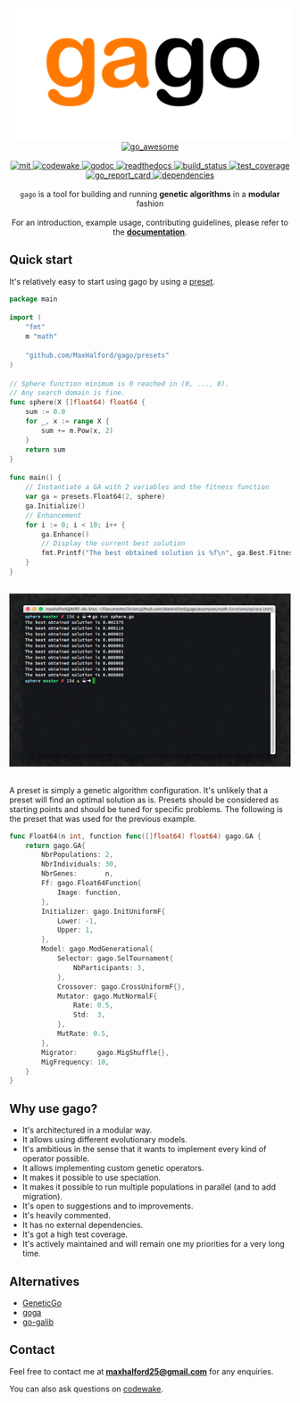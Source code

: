 <div align="center">
  <!-- Logo -->
  <img src="docs/img/logo.png" alt="logo"/>
</div>

<div align="center">
  <!-- Go awesome -->
  <a href="https://github.com/sindresorhus/awesome">
    <img src="https://cdn.rawgit.com/sindresorhus/awesome/d7305f38d29fed78fa85652e3a63e154dd8e8829/media/badge.svg" alt="go_awesome" />
  </a>
</div>

<br/>

<div align="center">
  <!-- License -->
  <a href="https://opensource.org/licenses/MIT">
    <img src="http://img.shields.io/:license-mit-ff69b4.svg?style=flat-square" alt="mit"/>
  </a>
  <!-- CodeWake -->
  <a href="https://www.codewake.com/p/gago">
    <img src="https://www.codewake.com/badges/codewake2.svg" alt="codewake"/>
  </a>
  <!-- godoc -->
  <a href="https://godoc.org/github.com/MaxHalford/gago">
    <img src="https://img.shields.io/badge/godoc-reference-blue.svg?style=flat-square" alt="godoc" />
  </a>
  <!-- readthedocs -->
  <a href="http://gago.readthedocs.io/">
    <img src="https://img.shields.io/badge/docs-latest-blue.svg?style=flat-square" alt="readthedocs" />
  </a>
  <!-- Build status -->
  <a href="https://img.shields.io/travis/MaxHalford/gago">
    <img src="https://img.shields.io/travis/MaxHalford/gago.svg?style=flat-square" alt="build_status" />
  </a>
  <!-- Test coverage -->
  <a href="https://coveralls.io/github/MaxHalford/gago?branch=master">
    <img src="https://coveralls.io/repos/github/MaxHalford/gago/badge.svg?branch=master&style=flat-square" alt="test_coverage" />
  </a>
  <!-- Go report card -->
  <a href="https://goreportcard.com/report/github.com/MaxHalford/gago">
    <img src="https://goreportcard.com/badge/github.com/MaxHalford/gago?style=flat-square" alt="go_report_card" />
  </a>
  <!-- Dependencies -->
  <a href="https://godoc.org/github.com/MaxHalford/gago?imports">
    <img src="https://img.shields.io/badge/dependencies-none-brightgreen.svg?style=flat-square" alt="dependencies" />
  </a>
</div>

<br/>

<div align="center"><code>gago</code> is a tool for building and running <b>genetic algorithms</b> in a <b>modular</b> fashion</div>

<br/>

<div align="center">For an introduction, example usage, contributing guidelines, please refer to the <a href="http://gago.readthedocs.io/"><b>documentation</b></a>.</div>

## Quick start

It's relatively easy to start using gago by using a [preset](http://gago.readthedocs.io/en/latest/usage/#presets).

```go
package main

import (
    "fmt"
    m "math"

    "github.com/MaxHalford/gago/presets"
)

// Sphere function minimum is 0 reached in (0, ..., 0).
// Any search domain is fine.
func sphere(X []float64) float64 {
    sum := 0.0
    for _, x := range X {
        sum += m.Pow(x, 2)
    }
    return sum
}

func main() {
    // Instantiate a GA with 2 variables and the fitness function
    var ga = presets.Float64(2, sphere)
    ga.Initialize()
    // Enhancement
    for i := 0; i < 10; i++ {
        ga.Enhance()
        // Display the current best solution
        fmt.Printf("The best obtained solution is %f\n", ga.Best.Fitness)
    }
}
```

<br/>

<div align="center">
  <img src="docs/img/command-line.png" alt="command_line" />
</div>

<br/>

A preset is simply a genetic algorithm configuration. It's unlikely that a preset will find an optimal solution as is. Presets should be considered as starting points and should be tuned for specific problems. The following is the preset that was used for the previous example.

```go
func Float64(n int, function func([]float64) float64) gago.GA {
    return gago.GA{
        NbrPopulations: 2,
        NbrIndividuals: 30,
        NbrGenes:       n,
        Ff: gago.Float64Function{
            Image: function,
        },
        Initializer: gago.InitUniformF{
            Lower: -1,
            Upper: 1,
        },
        Model: gago.ModGenerational{
            Selector: gago.SelTournament{
                NbParticipants: 3,
            },
            Crossover: gago.CrossUniformF{},
            Mutator: gago.MutNormalF{
                Rate: 0.5,
                Std:  3,
            },
            MutRate: 0.5,
        },
        Migrator:     gago.MigShuffle{},
        MigFrequency: 10,
    }
}
```

## Why use gago?

- It's architectured in a modular way.
- It allows using different evolutionary models.
- It's ambitious in the sense that it wants to implement every kind of operator possible.
- It allows implementing custom genetic operators.
- It makes it possible to use speciation.
- It makes it possible to run multiple populations in parallel (and to add migration).
- It's open to suggestions and to improvements.
- It's heavily commented.
- It has no external dependencies.
- It's got a high test coverage.
- It's actively maintained and will remain one my priorities for a very long time.

## Alternatives

- [GeneticGo](https://github.com/handcraftsman/GeneticGo)
- [goga](https://github.com/tomcraven/goga)
- [go-galib](https://github.com/thoj/go-galib)

## Contact

Feel free to contact me at **maxhalford25@gmail.com** for any enquiries.

You can also ask questions on [codewake](https://www.codewake.com/p/gago).
